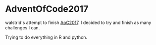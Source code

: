 # AdventOfCode2017
walstrid's attempt to finish [AoC2017](http://adventofcode.com/2017). 
I decided to try and finish as many challenges I can.

Trying to do everything in R and python.
